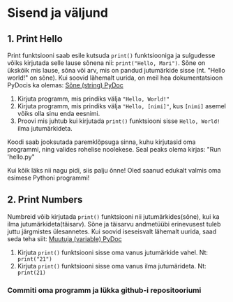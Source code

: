 # Sisend ja väljund

## 1. Print Hello

Print funktsiooni saab esile kutsuda `print()` funktsiooniga ja sulgudesse võiks kirjutada selle lause sõnena nii: `print("Hello, Mari")`.
Sõne on ükskõik mis lause, sõna või arv, mis on pandud jutumärkide sisse (nt. "Hello world!" on sõne).
Kui soovid lähemalt uurida, on meil hea dokumentatsioon PyDocis ka olemas: [Sõne (string) PyDoc](https://ained.ttu.ee/pydoc/string.html "string")

1. Kirjuta programm, mis prindiks välja `"Hello, World!"`
2. Kirjuta programm, mis prindiks välja `"Hello, [nimi]"`, kus `[nimi]` asemel võiks olla sinu enda eesnimi.
3. Proovi mis juhtub kui kirjutada `print()` funktsiooni sisse `Hello, World!` ilma jutumärkideta.

Koodi saab jooksutada paremklõpsuga sinna, kuhu kirjutasid oma programmi, ning valides rohelise noolekese. Seal peaks olema
kirjas: "Run 'hello.py"

Kui kõik läks nii nagu pidi, siis palju õnne! Oled saanud edukalt valmis oma esimese Pythoni programmi!


## 2. Print Numbers
Numbreid võib kirjutada `print()` funktsiooni nii jutumärkides(sõne), kui ka ilma jutumärkideta(täisarv).
Sõne ja täisarvu andmetüübi erinevusest tuleb juttu järgmistes ülesannetes. Kui soovid iseseisvalt lähemalt uurida,
saad seda teha siit: [Muutuja (variable) PyDoc](https://ained.ttu.ee/pydoc/variable.html "variable")

1. Kirjuta `print()` funktsiooni sisse oma vanus jutumärkide vahel. Nt:` print("21")`
2. Kirjuta `print()` funktsiooni sisse oma vanus ilma jutumärideta. Nt:` print(21)`

### Commiti oma programm ja lükka github-i repositooriumi
